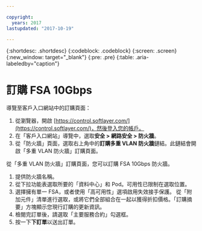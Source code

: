 ```yaml
---

copyright:
  years: 2017
lastupdated: "2017-10-19"

---
```


{:shortdesc: .shortdesc}
{:codeblock: .codeblock}
{:screen: .screen}
{:new_window: target="_blank"}
{:pre: .pre}
{:table: .aria-labeledby="caption"}

# 訂購 FSA 10Gbps

導覽至客戶入口網站中的訂購頁面：

1. 從瀏覽器，開啟 [https://control.softlayer.com/](https://control.softlayer.com/)，然後登入您的帳戶。
2. 在「客戶入口網站」導覽中，選取**安全 > 網路安全 > 防火牆**。
3. 從「防火牆」頁面，選取右上角中的**訂購多重 VLAN 防火牆**鏈結。此鏈結會開啟「多重 VLAN 防火牆」訂購頁面。

從「多重 VLAN 防火牆」訂購頁面，您可以訂購 FSA 10Gbps 防火牆。

1. 提供防火牆名稱。
2. 從下拉功能表選取所要的「資料中心」和 Pod。可用性已限制在選取位置。
3. 選擇擁有單一 FSA，或者使用「高可用性」選項啟用失效接手保護。
從「附加元件」清單進行選取，或將它們全部組合在一起以獲得折扣價格。「訂購摘要」方塊顯示您現行訂購的更新資訊。
4. 檢閱完訂單後，請選取「主要服務合約」勾選框。
5. 按一下**下訂單**以送出訂單。
